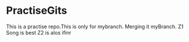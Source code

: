 # PractiseGits
This is a practise repo.This is only for mybranch. Merging it myBranch.
Z1 Song is best
Z2 is alos ifinr
